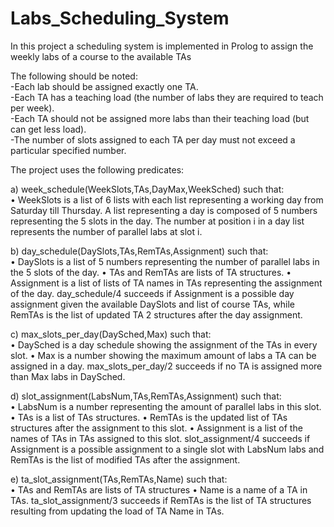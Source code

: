 # Labs_Scheduling_System
In this project a scheduling system is implemented in Prolog to assign the weekly labs of a course to the available TAs

The following should be noted:<br />
-Each lab should be assigned exactly one TA.<br />
-Each TA has a teaching load (the number of labs they are required to teach per
week).<br />
-Each TA should not be assigned more labs than their teaching load (but can get
less load).<br />
-The number of slots assigned to each TA per day must not exceed a particular
specified number.<br />

The project uses the following predicates:<br />

a) week_schedule(WeekSlots,TAs,DayMax,WeekSched) such that: <br />
• WeekSlots is a list of 6 lists with each list representing a working day from
Saturday till Thursday. A list representing a day is composed of 5 numbers
representing the 5 slots in the day. The number at position i in a day list represents the number of parallel labs at slot i.<br />

b) day_schedule(DaySlots,TAs,RemTAs,Assignment) such that:<br />
• DaySlots is a list of 5 numbers representing the number of parallel labs in the
5 slots of the day.
• TAs and RemTAs are lists of TA structures.
• Assignment is a list of lists of TA names in TAs representing the assignment
of the day.
day_schedule/4 succeeds if Assignment is a possible day assignment given the
available DaySlots and list of course TAs, while RemTAs is the list of updated TA
2
structures after the day assignment.

c) max_slots_per_day(DaySched,Max) such that:<br />
• DaySched is a day schedule showing the assignment of the TAs in every slot.
• Max is a number showing the maximum amount of labs a TA can be assigned
in a day.
max_slots_per_day/2 succeeds if no TA is assigned more than Max labs in DaySched.<br />

d) slot_assignment(LabsNum,TAs,RemTAs,Assignment) such that: <br />
• LabsNum is a number representing the amount of parallel labs in this slot.
• TAs is a list of TAs structures.
• RemTAs is the updated list of TAs structures after the assignment to this slot.
• Assignment is a list of the names of TAs in TAs assigned to this slot.
slot_assignment/4 succeeds if Assignment is a possible assignment to a single
slot with LabsNum labs and RemTAs is the list of modified TAs after the assignment.<br />

e) ta_slot_assignment(TAs,RemTAs,Name) such that:<br />
• TAs and RemTAs are lists of TA structures
• Name is a name of a TA in TAs.
ta_slot_assignment/3 succeeds if RemTAs is the list of TA structures resulting
from updating the load of TA Name in TAs.

